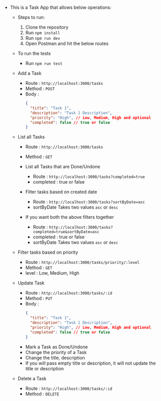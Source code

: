 - This is a Task App that allows below operations:
  - Steps to run:
    1. Clone the repository
    2. Run `npm install`
    3. Run `npm run dev`
    4. Open Postman and hit the below routes

  - To run the tests
    - Run `npm run test`

  - Add a Task
    - Route : `http://localhost:3000/tasks`
    - Method : `POST`
    - Body : 
      ```json
      {
        "title": "Task 1",
        "description": "Task 1 Description",
        "priority": "High", // Low, Medium, High and optional
        "completed": false // true or false
      }
      ```

  - List all Tasks
    - Route : `http://localhost:3000/tasks`
    - Method : `GET`
    
    - List all Tasks that are Done/Undone
        - Route : `http://localhost:3000/tasks?completed=true`
        - completed : true or false

    - Filter tasks based on created date 
        - Route :  `http://localhost:3000/tasks?sortByDate=asc`
        - sortByDate Takes two values `asc` or `desc`
    
    - If you want both the above filters together
        - Route : `http://localhost:3000/tasks?completed=true&sortByDate=asc`
        - completed : true or false
        - sortByDate Takes two values `asc` or `desc`


  - Filter tasks based on priority  
    - Route : `http://localhost:3000/tasks/priority/:level`
    - Method : `GET`
    - level : Low, Medium, High

    
  - Update Task
    - Route : `http://localhost:3000/tasks/:id`
    - Method : `PUT`
    - Body : 
      ```json
      {
        "title": "Task 1",
        "description": "Task 1 Description",
        "priority": "High", // Low, Medium, High and optional
        "completed": false // true or false
      }
      ```
    - Mark a Task as Done/Undone
    - Change the priority of a Task
    - Change the title, description 
    - If you will pass empty title or description, it will not update the title or description


  - Delete a Task
    - Route : `http://localhost:3000/tasks/:id`
    - Method : `DELETE`

